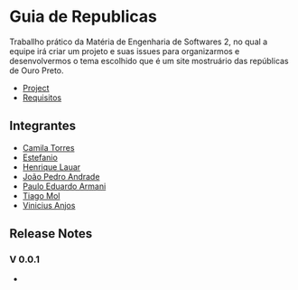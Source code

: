 # Guia de Republicas
Traballho prático da Matéria de Engenharia de Softwares 2, no qual a equipe irá criar um projeto e suas issues para organizarmos e desenvolvermos o tema escolhido que é um site mostruário das repúblicas de  Ouro Preto.
* [Project](https://github.com/users/Vianjus/projects/1)
* [Requisitos](https://github.com/Vianjus/guia-de-republicas/edit/main/requisitos.md)
## Integrantes
* [Camila Torres](https://github.com/Camilatda)
* [Estefanio](https://github.com/estefanio-git)
* [Henrique Lauar](https://github.com/henriquelauar)
* [João Pedro Andrade](https://github.com/Jpcarvalhoxx)
* [Paulo Eduardo Armani](https://github.com/pauloearmani)
* [Tiago Mol](https://github.com/tiagoqwert)
* [Vinicius Anjos](https://github.com/Vianjus)


## Release Notes

### V 0.0.1
* 
